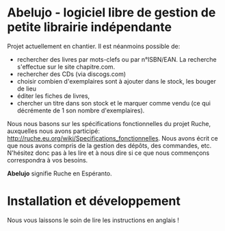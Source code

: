 Abelujo - logiciel libre de gestion de petite librairie indépendante
====================================================================

Projet actuellement en chantier. Il est néanmoins possible de:

-   rechercher des livres par mots-clefs ou par n°ISBN/EAN. La recherche
    s'effectue sur le site chapitre.com.
-   rechercher des CDs (via discogs.com)
-   choisir combien d'exemplaires sont à ajouter dans le stock, les
    bouger de lieu
-   éditer les fiches de livres,
-   chercher un titre dans son stock et le marquer comme vendu (ce qui
    décrémente de 1 son nombre d'exemplaires).

Nous nous basons sur les spécifications fonctionnelles du projet Ruche,
auxquelles nous avons participé:
<http://ruche.eu.org/wiki/Specifications_fonctionnelles>. Nous avons
écrit ce que nous avons compris de la gestion des dépôts, des commandes,
etc. N'hésitez donc pas à les lire et à nous dire si ce que nous
commençons correspondra à vos besoins.

**Abelujo** signifie Ruche en Espéranto.

Installation et développement
=============================

Nous vous laissons le soin de lire les instructions en anglais !
